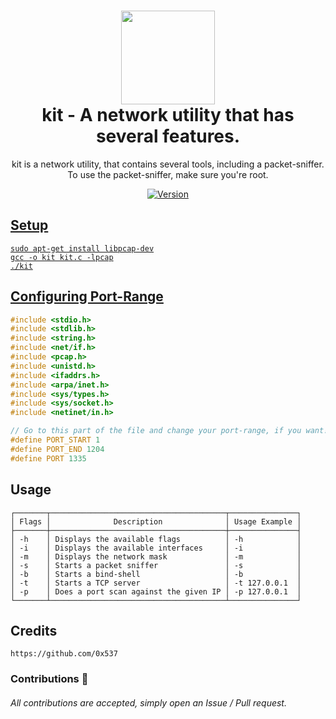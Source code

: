 <h1 align="center">
	<img src="https://cdn0.iconfinder.com/data/icons/tidee-health/24/015_007_first_aid_kit_chest-512.png" width="150px"><br>
    kit - A network utility that has several features.
</h1>
<p align="center">
	kit is a network utility, that contains several tools, including a packet-sniffer. To use the packet-sniffer, make sure you're root.
</p>

<p align="center">
	<a href="https://deno.land" target="_blank">
    	<img src="https://img.shields.io/badge/Version-1.0.0-7DCDE3?style=for-the-badge" alt="Version">
</p>

## Setup
```
sudo apt-get install libpcap-dev
gcc -o kit kit.c -lpcap
./kit
```

## Configuring Port-Range
```c
#include <stdio.h>
#include <stdlib.h>
#include <string.h>
#include <net/if.h>
#include <pcap.h>
#include <unistd.h>
#include <ifaddrs.h>
#include <arpa/inet.h>
#include <sys/types.h>
#include <sys/socket.h>
#include <netinet/in.h>

// Go to this part of the file and change your port-range, if you want!
#define PORT_START 1
#define PORT_END 1204
#define PORT 1335
```

## Usage
```
┌───────┬───────────────────────────────────────┬───────────────┐
│ Flags │              Description              │ Usage Example │
├───────┼───────────────────────────────────────┼───────────────┤
│ -h    │ Displays the available flags          │ -h            │
│ -i    │ Displays the available interfaces     │ -i            │
│ -m    │ Displays the network mask             │ -m            │
│ -s    │ Starts a packet sniffer               │ -s            │
│ -b    │ Starts a bind-shell                   │ -b            │
│ -t    │ Starts a TCP server                   │ -t 127.0.0.1  │
│ -p    │ Does a port scan against the given IP │ -p 127.0.0.1  │
└───────┴───────────────────────────────────────┴───────────────┘
```

## Credits
```
https://github.com/0x537

```

### Contributions 🎉
###### All contributions are accepted, simply open an Issue / Pull request.
